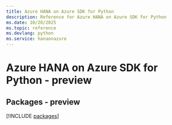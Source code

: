 ```yaml
---
title: Azure HANA on Azure SDK for Python
description: Reference for Azure HANA on Azure SDK for Python
ms.date: 10/20/2025
ms.topic: reference
ms.devlang: python
ms.service: hanaonazure
---
```

# Azure HANA on Azure SDK for Python - preview
## Packages - preview
[!INCLUDE [packages](hana-on-azure-index.md)]